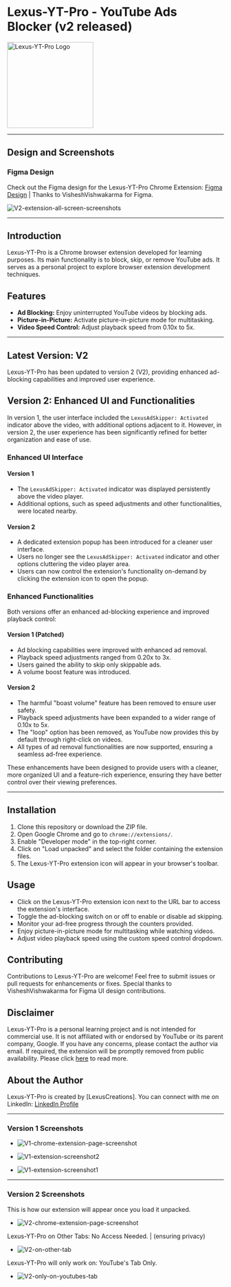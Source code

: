 # Lexus-YT-Pro - YouTube Ads Blocker (v2 released)

<img src="https://raw.githubusercontent.com/lexuscreations/lexus-yt-ad-extensions/main/assets/icons/icon.png" alt="Lexus-YT-Pro Logo" width="200" height="200">

<hr />

## Design and Screenshots

### Figma Design
Check out the Figma design for the Lexus-YT-Pro Chrome Extension: [Figma Design](https://www.figma.com/file/lKGIlBI7wNdRXfTv7TxAlW/Lexus-YT-Pro-chromeExtension?type=design&node-id=0%3A1&mode=design&t=ayT7FVU1CbAHHVnj-1) | Thanks to VisheshVishwakarma for Figma.

![V2-extension-all-screen-screenshots](https://raw.githubusercontent.com/lexuscreations/lexus-youtube-extension/main/assets/screenshots/V2/Desktop%20-%201.png)

<hr />

## Introduction

Lexus-YT-Pro is a Chrome browser extension developed for learning purposes. Its main functionality is to block, skip, or remove YouTube ads. It serves as a personal project to explore browser extension development techniques.

## Features

- **Ad Blocking:** Enjoy uninterrupted YouTube videos by blocking ads.
- **Picture-in-Picture:** Activate picture-in-picture mode for multitasking.
- **Video Speed Control:** Adjust playback speed from 0.10x to 5x.

<hr />

## Latest Version: V2

Lexus-YT-Pro has been updated to version 2 (V2), providing enhanced ad-blocking capabilities and improved user experience.

## Version 2: Enhanced UI and Functionalities

In version 1, the user interface included the `LexusAdSkipper: Activated` indicator above the video, with additional options adjacent to it. However, in version 2, the user experience has been significantly refined for better organization and ease of use.

### Enhanced UI Interface

#### Version 1
- The `LexusAdSkipper: Activated` indicator was displayed persistently above the video player.
- Additional options, such as speed adjustments and other functionalities, were located nearby.

#### Version 2
- A dedicated extension popup has been introduced for a cleaner user interface.
- Users no longer see the `LexusAdSkipper: Activated` indicator and other options cluttering the video player area.
- Users can now control the extension's functionality on-demand by clicking the extension icon to open the popup.

### Enhanced Functionalities

Both versions offer an enhanced ad-blocking experience and improved playback control:

#### Version 1 (Patched)
- Ad blocking capabilities were improved with enhanced ad removal.
- Playback speed adjustments ranged from 0.20x to 3x.
- Users gained the ability to skip only skippable ads.
- A volume boost feature was introduced.

#### Version 2
- The harmful "boast volume" feature has been removed to ensure user safety.
- Playback speed adjustments have been expanded to a wider range of 0.10x to 5x.
- The "loop" option has been removed, as YouTube now provides this by default through right-click on videos.
- All types of ad removal functionalities are now supported, ensuring a seamless ad-free experience.

These enhancements have been designed to provide users with a cleaner, more organized UI and a feature-rich experience, ensuring they have better control over their viewing preferences.

<hr />

## Installation

1. Clone this repository or download the ZIP file.
2. Open Google Chrome and go to `chrome://extensions/`.
3. Enable "Developer mode" in the top-right corner.
4. Click on "Load unpacked" and select the folder containing the extension files.
5. The Lexus-YT-Pro extension icon will appear in your browser's toolbar.

## Usage

- Click on the Lexus-YT-Pro extension icon next to the URL bar to access the extension's interface.
- Toggle the ad-blocking switch on or off to enable or disable ad skipping.
- Monitor your ad-free progress through the counters provided.
- Enjoy picture-in-picture mode for multitasking while watching videos.
- Adjust video playback speed using the custom speed control dropdown.

## Contributing

Contributions to Lexus-YT-Pro are welcome! Feel free to submit issues or pull requests for enhancements or fixes. Special thanks to VisheshVishwakarma for Figma UI design contributions.

## Disclaimer

Lexus-YT-Pro is a personal learning project and is not intended for commercial use. It is not affiliated with or endorsed by YouTube or its parent company, Google. If you have any concerns, please contact the author via email. If required, the extension will be promptly removed from public availability. Please click [here](https://github.com/lexuscreations/lexus-yt-ad-extensions/releases/tag/V2) to read more.

## About the Author

Lexus-YT-Pro is created by [LexusCreations]. You can connect with me on LinkedIn: [LinkedIn Profile](https://www.linkedin.com/in/lokeshvishwakarma/)

<hr />

### Version 1 Screenshots
- ![V1-chrome-extension-page-screenshot](https://raw.githubusercontent.com/lexuscreations/lexus-youtube-extension/main/assets/screenshots/V1/V1-chrome-extension-page-screenshot.png)

- ![V1-extension-screenshot2](https://raw.githubusercontent.com/lexuscreations/lexus-youtube-extension/main/assets/screenshots/V1/V1-extension-screenshot2.png)
  
- ![V1-extension-screenshot1](https://raw.githubusercontent.com/lexuscreations/lexus-youtube-extension/main/assets/screenshots/V1/V1-extension-screenshot1.png)

<hr />

### Version 2 Screenshots

This is how our extension will appear once you load it unpacked.
- ![V2-chrome-extension-page-screenshot](https://raw.githubusercontent.com/lexuscreations/lexus-youtube-extension/main/assets/screenshots/V2/V2-chrome-extension-page-screenshot.png)

Lexus-YT-Pro on Other Tabs: No Access Needed. | (ensuring privacy)
- ![V2-on-other-tab](https://raw.githubusercontent.com/lexuscreations/lexus-youtube-extension/main/assets/screenshots/V2/V2-on-other-tab.png)

Lexus-YT-Pro will only work on: YouTube's Tab Only.
- ![V2-only-on-youtubes-tab](https://raw.githubusercontent.com/lexuscreations/lexus-youtube-extension/main/assets/screenshots/V2/V2-only-on-youtubes-tab.png)
